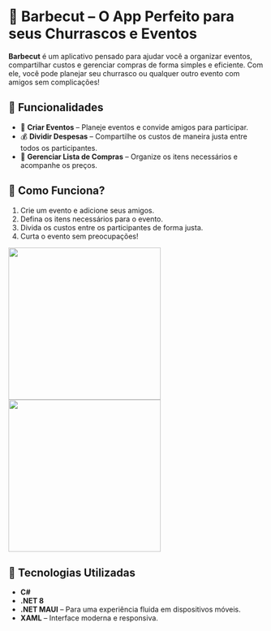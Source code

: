 # 🥩 Barbecut – O App Perfeito para seus Churrascos e Eventos  

**Barbecut** é um aplicativo pensado para ajudar você a organizar eventos, compartilhar custos e gerenciar compras de forma simples e eficiente. Com ele, você pode planejar seu churrasco ou qualquer outro evento com amigos sem complicações!  

## 🚀 Funcionalidades  

- 📅 **Criar Eventos** – Planeje eventos e convide amigos para participar.  
- 💰 **Dividir Despesas** – Compartilhe os custos de maneira justa entre todos os participantes.  
- 🛒 **Gerenciar Lista de Compras** – Organize os itens necessários e acompanhe os preços.  

## 🎉 Como Funciona?  

1. Crie um evento e adicione seus amigos.  
2. Defina os itens necessários para o evento.  
3. Divida os custos entre os participantes de forma justa.  
4. Curta o evento sem preocupações!


<img src="https://github.com/user-attachments/assets/820b3acb-c76e-4163-aba3-9c498b56784f" width="300"/>
<img src="https://github.com/user-attachments/assets/f42c2d13-7cdb-4b8a-99d5-c989d2958428" width="300"/>

## 📲 Tecnologias Utilizadas  
- **C#**
- **.NET 8** 
- **.NET MAUI** – Para uma experiência fluida em dispositivos móveis.  
- **XAML** – Interface moderna e responsiva.  


